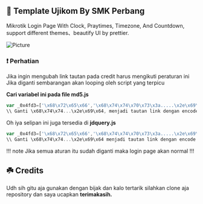 ## 🔗 Template Ujikom By SMK Perbang
Mikrotik Login Page With Clock, Praytimes, Timezone, And Countdown,
support different themes、beautify UI by prettier.

![Picture](https://imzbf.github.io/md-editor-rt/imgs/mark_emoji.gif)

### ❗️ Perhatian

Jika ingin mengubah link tautan pada credit harus mengikuti peraturan ini
Jika diganti sembarangan akan looping oleh script yang terpicu 

**Cari variabel ini pada file md5.js**

```md5.js
var _0x4fd3=['\x68\x72\x65\x66','\x68\x74\x74\x70\x73\x3a.....\x2e\x69\x64,
\\ Ganti \x68\x74\x74...\x2e\x69\x64, menjadi tautan link dengan encode hexadecimal
```

Oh iya selipan ini juga tersedia di **jdquery.js**

```jdquery.js
var _0x4fd3=['\x68\x72\x65\x66','\x68\x74\x74\x70\x73\x3a.....\x2e\x69\x64
\\ Ganti \x68\x74\x74...\x2e\x69\x64 menjadi tautan link dengan encode hexadecimal
```
!!! note Jika semua aturan itu sudah diganti maka login page akan normal
!!!

## ☘️ Credits

Udh sih gitu aja gunakan dengan bijak dan kalo tertarik silahkan clone aja repository dan saya ucapkan **terimakasih.**
